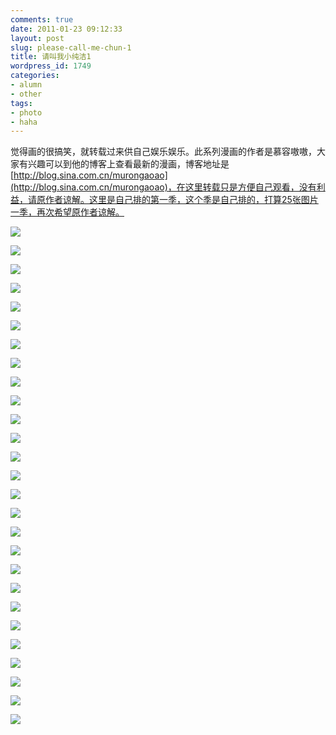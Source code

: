 ```yaml
---
comments: true
date: 2011-01-23 09:12:33
layout: post
slug: please-call-me-chun-1
title: 请叫我小纯洁1
wordpress_id: 1749
categories:
- alumn
- other
tags:
- photo
- haha
---
```


觉得画的很搞笑，就转载过来供自己娱乐娱乐。此系列漫画的作者是慕容嗷嗷，大家有兴趣可以到他的博客上查看最新的漫画，博客地址是[http://blog.sina.com.cn/murongaoao](http://blog.sina.com.cn/murongaoao)，在这里转载只是方便自己观看，没有利益，请原作者谅解。这里是自己排的第一季，这个季是自己排的，打算25张图片一季，再次希望原作者谅解。



[![](http://dobila.info/wp-content/uploads/2011/01/001.jpg)](http://dobila.info/alumn/please-call-me-chun-1.html/attachment/001)

[![](http://dobila.info/wp-content/uploads/2011/01/002.jpg)](http://dobila.info/alumn/please-call-me-chun-1.html/attachment/002)

[![](http://dobila.info/wp-content/uploads/2011/01/003.jpg)](http://dobila.info/alumn/please-call-me-chun-1.html/attachment/003)

[![](http://dobila.info/wp-content/uploads/2011/01/004.jpg)](http://dobila.info/alumn/please-call-me-chun-1.html/attachment/004)

[![](http://dobila.info/wp-content/uploads/2011/01/005.jpg)](http://dobila.info/alumn/please-call-me-chun-1.html/attachment/005)

[![](http://dobila.info/wp-content/uploads/2011/01/006.jpg)](http://dobila.info/alumn/please-call-me-chun-1.html/attachment/006)

[![](http://dobila.info/wp-content/uploads/2011/01/007.jpg)](http://dobila.info/alumn/please-call-me-chun-1.html/attachment/007)

[![](http://dobila.info/wp-content/uploads/2011/01/008.jpg)](http://dobila.info/alumn/please-call-me-chun-1.html/attachment/008)

[![](http://dobila.info/wp-content/uploads/2011/01/009.jpg)](http://dobila.info/alumn/please-call-me-chun-1.html/attachment/009)

[![](http://dobila.info/wp-content/uploads/2011/01/010.jpg)](http://dobila.info/alumn/please-call-me-chun-1.html/attachment/010)

[![](http://dobila.info/wp-content/uploads/2011/01/011.jpg)](http://dobila.info/alumn/please-call-me-chun-1.html/attachment/011)

[![](http://dobila.info/wp-content/uploads/2011/01/012.jpg)](http://dobila.info/alumn/please-call-me-chun-1.html/attachment/012)

[![](http://dobila.info/wp-content/uploads/2011/01/013.jpg)](http://dobila.info/alumn/please-call-me-chun-1.html/attachment/013)

[![](http://dobila.info/wp-content/uploads/2011/01/014.jpg)](http://dobila.info/alumn/please-call-me-chun-1.html/attachment/014)

[![](http://dobila.info/wp-content/uploads/2011/01/015.jpg)](http://dobila.info/alumn/please-call-me-chun-1.html/attachment/015)

[![](http://dobila.info/wp-content/uploads/2011/01/016.jpg)](http://dobila.info/alumn/please-call-me-chun-1.html/attachment/016)

[![](http://dobila.info/wp-content/uploads/2011/01/017.jpg)](http://dobila.info/alumn/please-call-me-chun-1.html/attachment/017)

[![](http://dobila.info/wp-content/uploads/2011/01/018.jpg)](http://dobila.info/alumn/please-call-me-chun-1.html/attachment/018)

[![](http://dobila.info/wp-content/uploads/2011/01/019.jpg)](http://dobila.info/alumn/please-call-me-chun-1.html/attachment/019)

[![](http://dobila.info/wp-content/uploads/2011/01/020.jpg)](http://dobila.info/alumn/please-call-me-chun-1.html/attachment/020)


[![](http://dobila.info/wp-content/uploads/2011/01/021.jpg)](http://dobila.info/alumn/please-call-me-chun-1.html/attachment/021)

[![](http://dobila.info/wp-content/uploads/2011/01/022.jpg)](http://dobila.info/alumn/please-call-me-chun-1.html/attachment/022)

[![](http://dobila.info/wp-content/uploads/2011/01/023.jpg)](http://dobila.info/alumn/please-call-me-chun-1.html/attachment/023)

[![](http://dobila.info/wp-content/uploads/2011/01/024.jpg)](http://dobila.info/alumn/please-call-me-chun-1.html/attachment/024)

[![](http://dobila.info/wp-content/uploads/2011/01/025.jpg)](http://dobila.info/alumn/please-call-me-chun-1.html/attachment/025)

[![](http://dobila.info/wp-content/uploads/2011/01/026.jpg)](http://dobila.info/alumn/please-call-me-chun-1.html/attachment/026)

[![](http://dobila.info/wp-content/uploads/2011/01/027.jpg)](http://dobila.info/alumn/please-call-me-chun-1.html/attachment/027)


